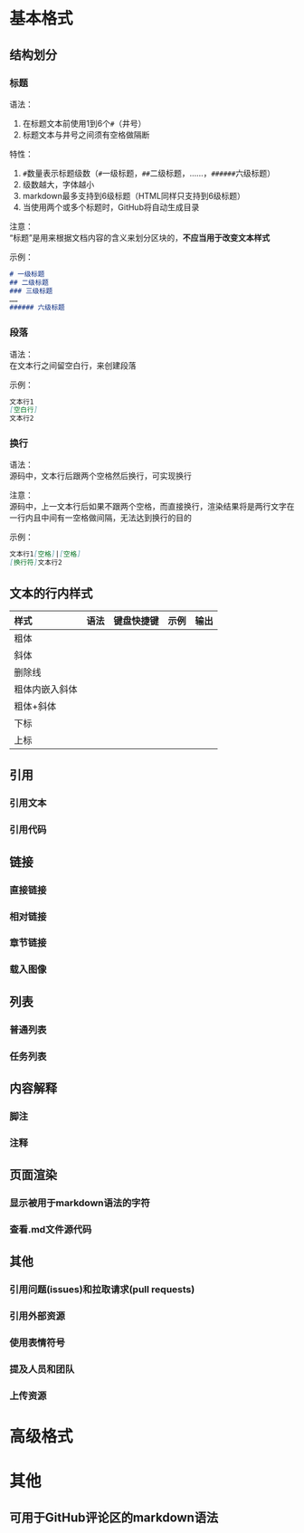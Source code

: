 # 基本格式
## 结构划分
### 标题
语法：
1. 在标题文本前使用1到6个`#`（井号）
2. 标题文本与井号之间须有空格做隔断

特性：
1. `#`数量表示标题级数（`#`一级标题，`##`二级标题，……，`######`六级标题）
2. 级数越大，字体越小
3. markdown最多支持到6级标题（HTML同样只支持到6级标题）
4. 当使用两个或多个标题时，GitHub将自动生成目录

注意：  
“标题”是用来根据文档内容的含义来划分区块的，**不应当用于改变文本样式**

示例：
```markdown
# 一级标题
## 二级标题
### 三级标题
……
###### 六级标题
```

### 段落
语法：  
在文本行之间留空白行，来创建段落

示例：
``` markdown
文本行1
[空白行]
文本行2
```

### 换行
语法：  
源码中，文本行后跟两个空格然后换行，可实现换行

注意：  
源码中，上一文本行后如果不跟两个空格，而直接换行，渲染结果将是两行文字在一行内且中间有一空格做间隔，无法达到换行的目的

示例：
```markdown
文本行1[空格]|[空格]
[换行符]文本行2
```

## 文本的行内样式
|样式|语法|键盘快捷键|示例|输出|
|:---|:---|:--------|:---|:---|
|粗体          |
|斜体          |
|删除线        |
|粗体内嵌入斜体|
|粗体+斜体|
|下标|
|上标|
## 引用
### 引用文本
### 引用代码
## 链接
### 直接链接
### 相对链接
### 章节链接
### 载入图像
## 列表
### 普通列表
### 任务列表
## 内容解释
### 脚注
### 注释
## 页面渲染
### 显示被用于markdown语法的字符
### 查看.md文件源代码
## 其他
### 引用问题(issues)和拉取请求(pull requests)
### 引用外部资源
### 使用表情符号
### 提及人员和团队
### 上传资源
# 高级格式
# 其他
## 可用于GitHub评论区的markdown语法
